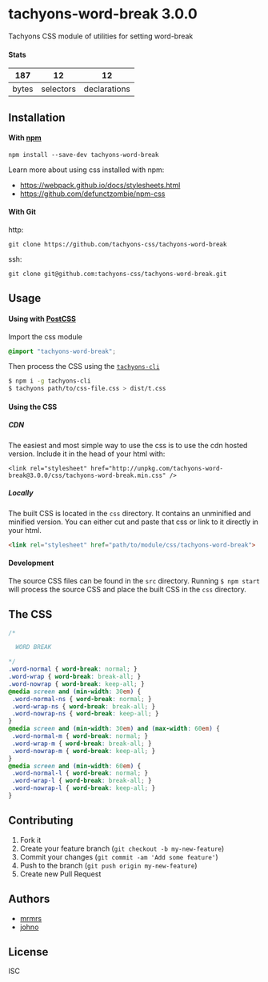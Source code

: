 # tachyons-word-break 3.0.0

Tachyons CSS module of utilities for setting word-break

#### Stats

187 | 12 | 12
---|---|---
bytes | selectors | declarations

## Installation

#### With [npm](https://npmjs.com)

```
npm install --save-dev tachyons-word-break
```

Learn more about using css installed with npm:
* https://webpack.github.io/docs/stylesheets.html
* https://github.com/defunctzombie/npm-css

#### With Git

http:
```
git clone https://github.com/tachyons-css/tachyons-word-break
```

ssh:
```
git clone git@github.com:tachyons-css/tachyons-word-break.git
```

## Usage

#### Using with [PostCSS](https://github.com/postcss/postcss)

Import the css module

```css
@import "tachyons-word-break";
```

Then process the CSS using the [`tachyons-cli`](https://github.com/tachyons-css/tachyons-cli)

```sh
$ npm i -g tachyons-cli
$ tachyons path/to/css-file.css > dist/t.css
```

#### Using the CSS

##### CDN
The easiest and most simple way to use the css is to use the cdn hosted version. Include it in the head of your html with:

```
<link rel="stylesheet" href="http://unpkg.com/tachyons-word-break@3.0.0/css/tachyons-word-break.min.css" />
```

##### Locally
The built CSS is located in the `css` directory. It contains an unminified and minified version.
You can either cut and paste that css or link to it directly in your html.

```html
<link rel="stylesheet" href="path/to/module/css/tachyons-word-break">
```

#### Development

The source CSS files can be found in the `src` directory.
Running `$ npm start` will process the source CSS and place the built CSS in the `css` directory.

## The CSS

```css
/*

  WORD BREAK

*/
.word-normal { word-break: normal; }
.word-wrap { word-break: break-all; }
.word-nowrap { word-break: keep-all; }
@media screen and (min-width: 30em) {
 .word-normal-ns { word-break: normal; }
 .word-wrap-ns { word-break: break-all; }
 .word-nowrap-ns { word-break: keep-all; }
}
@media screen and (min-width: 30em) and (max-width: 60em) {
 .word-normal-m { word-break: normal; }
 .word-wrap-m { word-break: break-all; }
 .word-nowrap-m { word-break: keep-all; }
}
@media screen and (min-width: 60em) {
 .word-normal-l { word-break: normal; }
 .word-wrap-l { word-break: break-all; }
 .word-nowrap-l { word-break: keep-all; }
}
```

## Contributing

1. Fork it
2. Create your feature branch (`git checkout -b my-new-feature`)
3. Commit your changes (`git commit -am 'Add some feature'`)
4. Push to the branch (`git push origin my-new-feature`)
5. Create new Pull Request

## Authors

* [mrmrs](http://mrmrs.io)
* [johno](http://johnotander.com)

## License

ISC

